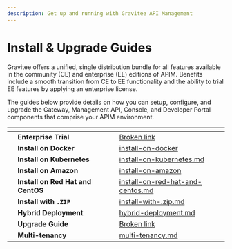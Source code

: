 ```yaml
---
description: Get up and running with Gravitee API Management
---
```


# Install & Upgrade Guides

Gravitee offers a unified, single distribution bundle for all features available in the community (CE) and enterprise (EE) editions of APIM. Benefits include a smooth transition from CE to EE functionality and the ability to trial EE features by applying an enterprise license.

The guides below provide details on how you can setup, configure, and upgrade the Gateway, Management API, Console, and Developer Portal components that comprise your APIM environment.

<table data-view="cards"><thead><tr><th></th><th></th><th></th><th data-hidden data-card-target data-type="content-ref"></th></tr></thead><tbody><tr><td></td><td><strong>Enterprise Trial</strong></td><td></td><td><a href="broken-reference">Broken link</a></td></tr><tr><td></td><td><strong>Install on Docker</strong></td><td></td><td><a href="installing-gravitee-api-management-on-premise/install-on-docker/">install-on-docker</a></td></tr><tr><td></td><td><strong>Install on Kubernetes</strong></td><td></td><td><a href="installing-gravitee-api-management-on-premise/install-on-kubernetes.md">install-on-kubernetes.md</a></td></tr><tr><td></td><td><strong>Install on Amazon</strong></td><td></td><td><a href="installing-gravitee-api-management-on-premise/install-on-amazon/">install-on-amazon</a></td></tr><tr><td></td><td><strong>Install on Red Hat and CentOS</strong></td><td></td><td><a href="installing-gravitee-api-management-on-premise/install-on-red-hat-and-centos.md">install-on-red-hat-and-centos.md</a></td></tr><tr><td></td><td><strong>Install with <code>.ZIP</code></strong></td><td></td><td><a href="installing-gravitee-api-management-on-premise/install-with-.zip.md">install-with-.zip.md</a></td></tr><tr><td></td><td><strong>Hybrid Deployment</strong></td><td></td><td><a href="installing-gravitee-api-management-using-hybrid-deployment/hybrid-deployment.md">hybrid-deployment.md</a></td></tr><tr><td></td><td><strong>Upgrade Guide</strong></td><td></td><td><a href="broken-reference">Broken link</a></td></tr><tr><td></td><td><strong>Multi-tenancy</strong></td><td></td><td><a href="multi-tenancy.md">multi-tenancy.md</a></td></tr></tbody></table>
